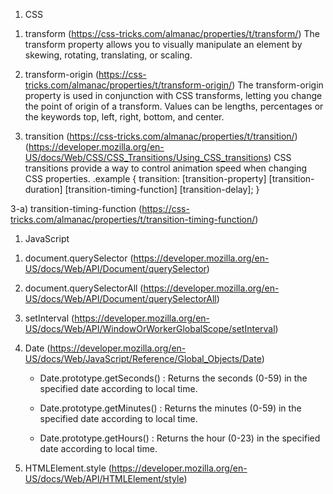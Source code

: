 1. CSS

1) transform (https://css-tricks.com/almanac/properties/t/transform/)
The transform property allows you to visually manipulate an element by skewing, rotating, translating, or scaling.


2) transform-origin (https://css-tricks.com/almanac/properties/t/transform-origin/)
The transform-origin property is used in conjunction with CSS transforms, letting you change the point of origin of a transform.
Values can be lengths, percentages or the keywords top, left, right, bottom, and center.


3) transition (https://css-tricks.com/almanac/properties/t/transition/) (https://developer.mozilla.org/en-US/docs/Web/CSS/CSS_Transitions/Using_CSS_transitions)
CSS transitions provide a way to control animation speed when changing CSS properties. 
.example {
    transition: [transition-property] [transition-duration] [transition-timing-function] [transition-delay];
}

3-a) transition-timing-function (https://css-tricks.com/almanac/properties/t/transition-timing-function/) 


1. JavaScript

1) document.querySelector  (https://developer.mozilla.org/en-US/docs/Web/API/Document/querySelector)

2) document.querySelectorAll (https://developer.mozilla.org/en-US/docs/Web/API/Document/querySelectorAll)

3) setInterval (https://developer.mozilla.org/en-US/docs/Web/API/WindowOrWorkerGlobalScope/setInterval)

4) Date (https://developer.mozilla.org/en-US/docs/Web/JavaScript/Reference/Global_Objects/Date)

   - Date.prototype.getSeconds() : Returns the seconds (0-59) in the specified date according to local time.
   
   - Date.prototype.getMinutes() : Returns the minutes (0-59) in the specified date according to local time.
   
   - Date.prototype.getHours() : Returns the hour (0-23) in the specified date according to local time.
   
5) HTMLElement.style  (https://developer.mozilla.org/en-US/docs/Web/API/HTMLElement/style)


